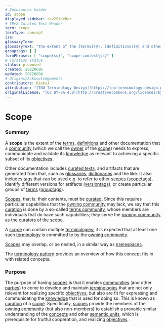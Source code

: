 ```yaml
---
# Docusaurus header
id: scope
displayed_sidebar: tev2SideBar
# TEv2 Curated Text Header
term: scope
termType: concept
isa:
glossaryTerm:
glossaryText: "the extent of the [terms](@), [definitions](@) and other documentation that a [community](@) (which we call the [owner](@) of the [scope](@)) needs to express, communicate and validate its [knowledge](@) as relevant to achieving a specific subset of its [objectives](@)."
grouptags: [ ]
formPhrases: [ "scope{ss}", "scope-context{ss}" ]
# Curation status
status: proposed
created: 20220606
updated: 20220804
# Origins/Acknowledgements
contributors: RieksJ
attribution: "[TNO Terminology Design](https://tno-terminology-design.github.io/tev2-specifications/docs)"
originalLicense: "[CC BY-SA 4.0](http://creativecommons.org/licenses/by-sa/4.0/?ref=chooser-v1)"
---
```


# Scope

### Summary
A **scope** is the extent of the [terms](@), [definitions](@) and other documentation that a [community](@) (which we call the [owner](@) of the [scope](@)) needs to express, communicate and validate its [knowledge](@) as relevant to achieving a specific subset of its [objectives](@).

Other documentation includes [curated texts](@), and artifacts that are generated from that, such as [glossaries](@), [dictionaries](@) and the like. It also includes [tags](@) that can be used e.g. to refer to other [scopes](@) ([scopetags](@)), identify different versions for artifacts ([versiontags](@)), or create particular groups of [terms](@) ([grouptags](@)).

[Scopes](@), that is: their contents, must be [curated](@). Since this requires particular capabilities that the [owning community](terms-community@) may lack, we say that this [curation](@) is done by a so-called [terms community](@), whose members are individuals that do have such capabilities; they serve the [owning community](terms-community@) as the [curators](@) of the [scope](@).

A [scope](@) can contain multiple [terminologies](@); it is expected that at least one such [terminology](@) is committed to by the [owning community](terms-community@).

[Scopes](@) may overlap, or be nested, in a similar way as [namespaces](https://en.wikipedia.org/wiki/Namespace).

The [terminology pattern](pattern:terminology@) provides an overview of how this concept fits in with related concepts.

### Purpose

The purpose of having [scopes](@) is that it enables [communities](@) (and other [parties](@)) to come to develop and maintain [terminologies](@) that are not only relevant for realizing specific [objectives](@), but also are fit for expressing and communicating the [knowledge](@) that is used for doing so. This is known as [curation](@) of a [scope](@). Specifically, [scopes](@) provide the members of the [owning community](terms-community@) (but also non-members) to establish a provable similar understanding of the [concepts](@) and other [semantic units](@), which is prerequisite for fruitful cooperation, and realizing [objectives](@).

